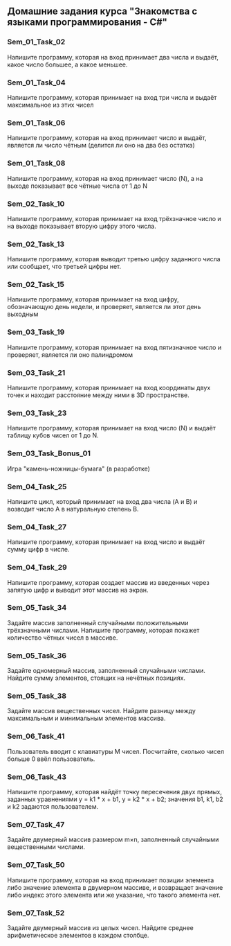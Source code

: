 ## Домашние задания курса "Знакомства с языками программирования - C#"

### Sem_01_Task_02
Напишите программу, которая на вход принимает два числа и выдаёт, какое число большее, а какое меньшее.

### Sem_01_Task_04
Напишите программу, которая принимает на вход три числа и выдаёт максимальное из этих чисел

### Sem_01_Task_06
Напишите программу, которая на вход принимает число и выдаёт, является ли число чётным (делится ли оно на два без остатка)

### Sem_01_Task_08
Напишите программу, которая на вход принимает число (N), а на выходе показывает все чётные числа от 1 до N

### Sem_02_Task_10
Напишите программу, которая принимает на вход трёхзначное число и на выходе показывает вторую цифру этого числа.

### Sem_02_Task_13
Напишите программу, которая выводит третью цифру заданного числа или сообщает, что третьей цифры нет.

### Sem_02_Task_15
Напишите программу, которая принимает на вход цифру, обозначающую день недели, и проверяет, является ли этот день выходным

### Sem_03_Task_19
Напишите программу, которая принимает на вход пятизначное число и проверяет, является ли оно палиндромом

### Sem_03_Task_21
Напишите программу, которая принимает на вход координаты двух точек и находит расстояние между ними в 3D пространстве.

### Sem_03_Task_23
Напишите программу, которая принимает на вход число (N) и выдаёт таблицу кубов чисел от 1 до N.

### Sem_03_Task_Bonus_01
Игра "камень-ножницы-бумага" (в разработке)

### Sem_04_Task_25
Напишите цикл, который принимает на вход два числа (A и B) и возводит число A в натуральную степень B.

### Sem_04_Task_27
Напишите программу, которая принимает на вход число и выдаёт сумму цифр в числе.

### Sem_04_Task_29
Напишите программу, которая создает массив из введенных через запятую цифр и выводит этот массив на экран.

### Sem_05_Task_34
Задайте массив заполненный случайными положительными трёхзначными числами. Напишите программу, которая покажет количество чётных чисел в массиве.

### Sem_05_Task_36
Задайте одномерный массив, заполненный случайными числами. Найдите сумму элементов, стоящих на нечётных позициях.

### Sem_05_Task_38
Задайте массив вещественных чисел. Найдите разницу между максимальным и минимальным элементов массива.

### Sem_06_Task_41
Пользователь вводит с клавиатуры M чисел. Посчитайте, сколько чисел больше 0 ввёл пользователь.

### Sem_06_Task_43
Напишите программу, которая найдёт точку пересечения двух прямых, заданных уравнениями 
y = k1 * x + b1, y = k2 * x + b2; значения b1, k1, b2 и k2 задаются пользователем.

### Sem_07_Task_47
Задайте двумерный массив размером m×n, заполненный случайными вещественными числами.

### Sem_07_Task_50
Напишите программу, которая на вход принимает позиции элемента либо значение элемента в двумерном массиве, и возвращает значение либо индекс этого элемента или же указание, что такого элемента нет.

### Sem_07_Task_52
Задайте двумерный массив из целых чисел. Найдите среднее арифметическое элементов в каждом столбце.


























